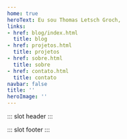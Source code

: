```yaml
---
home: true
heroText: Eu sou Thomas Letsch Groch,
links:
- href: blog/index.html
  title: blog
- href: projetos.html
  title: projetos
- href: sobre.html
  title: sobre
- href: contato.html
  title: contato
navbar: false
title: ''
heroImage: ''
---
```

::: slot header
<Home/>
:::

::: slot footer
<BaseRepository/>
:::

